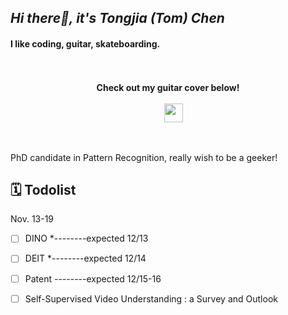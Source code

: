 ## *Hi there👋, it's Tongjia (Tom) Chen*

#### **I like coding, guitar, skateboarding.**

<p align="center">
  </a>
  <br><br>
  <strong>Check out my guitar cover below!</strong>
  <br><br>
      &emsp;
  <a href="https://www.bilibili.com/video/BV1L64y1v7E7" target="_blank" alt="Bilibili" title="Bilibili">
    <img src="https://user-images.githubusercontent.com/29084184/129467562-a754907c-c128-40d0-80ad-86e89bdda3d6.png" width="30px"/>
  </a> 

​    

PhD candidate in Pattern Recognition, really wish to be a geeker!

## 🗓️ Todolist

Nov. 13-19

- [ ] DINO *--------expected 12/13
- [ ] DEIT *--------expected 12/14
- [ ] Patent --------expected 12/15-16
- [ ] Self-Supervised Video Understanding : a Survey and Outlook

